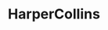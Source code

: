 ---
title: HarperCollins
member_url: https://www.harpercollins.com/
geographies: ["USA"]
based: ["USA"]
ig: ["interest group"] 
services: ["services provided"] 
tags: ["members"]
categories: ["Publishers and publishing groups"]
summary: "one of the largest publishing group."
press:
active: true
layout: post
showReadTime: false
showDate: false
permalink: ""
date: 
--- 